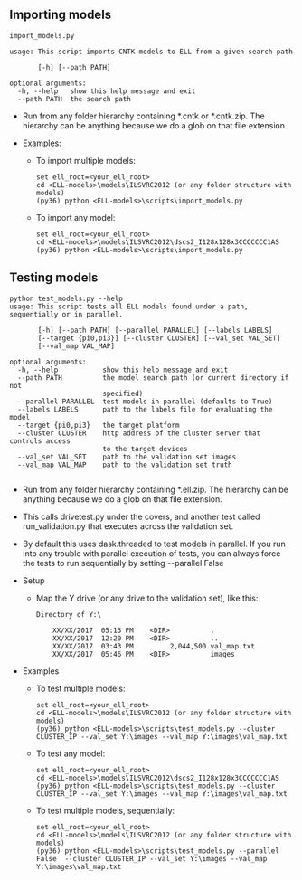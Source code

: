 

## Importing models

```
import_models.py

usage: This script imports CNTK models to ELL from a given search path

       [-h] [--path PATH]

optional arguments:
  -h, --help   show this help message and exit
  --path PATH  the search path
```

- Run from any folder hierarchy containing *.cntk or *.cntk.zip.  The hierarchy can be anything because we do a glob on that file extension.

- Examples:
  - To import multiple models:
    ```
    set ell_root=<your_ell_root>
    cd <ELL-models>\models\ILSVRC2012 (or any folder structure with models)
    (py36) python <ELL-models>\scripts\import_models.py
    ```

  - To import any model:
    ```
    set ell_root=<your_ell_root>
    cd <ELL-models>\models\ILSVRC2012\dscs2_I128x128x3CCCCCCC1AS
    (py36) python <ELL-models>\scripts\import_models.py
    ```

## Testing models

```
python test_models.py --help                                                                   
usage: This script tests all ELL models found under a path, sequentially or in parallel.         
                                                                                                 
       [-h] [--path PATH] [--parallel PARALLEL] [--labels LABELS]                                
       [--target {pi0,pi3}] [--cluster CLUSTER] [--val_set VAL_SET]                              
       [--val_map VAL_MAP]                                                                       
                                                                                                 
optional arguments:                                                                              
  -h, --help           show this help message and exit                                           
  --path PATH          the model search path (or current directory if not                        
                       specified)                                                                
  --parallel PARALLEL  test models in parallel (defaults to True)                                
  --labels LABELS      path to the labels file for evaluating the model                          
  --target {pi0,pi3}   the target platform                                                       
  --cluster CLUSTER    http address of the cluster server that controls access                   
                       to the target devices                                                     
  --val_set VAL_SET    path to the validation set images                                         
  --val_map VAL_MAP    path to the validation set truth                                          
                                                                                                 
```
- Run from any folder hierarchy containing *.ell.zip.  The hierarchy can be anything because we do a glob on that file extension.
- This calls drivetest.py under the covers, and another test called run_validation.py that executes across the validation set.
- By default this uses dask.threaded to test models in parallel. If you run into any trouble with parallel execution of tests, you can always force the tests to run sequentially by setting --parallel False

- Setup
  - Map the Y drive (or any drive to the validation set), like this:
    ```
    Directory of Y:\

        XX/XX/2017  05:13 PM    <DIR>          .
        XX/XX/2017  12:20 PM    <DIR>          ..
        XX/XX/2017  03:43 PM         2,044,500 val_map.txt
        XX/XX/2017  05:46 PM    <DIR>          images
    ```

- Examples
  - To test multiple models:
    ```
    set ell_root=<your_ell_root>
    cd <ELL-models>\models\ILSVRC2012 (or any folder structure with models)
    (py36) python <ELL-models>\scripts\test_models.py --cluster CLUSTER_IP --val_set Y:\images --val_map Y:\images\val_map.txt
    ```

  - To test any model:
    ```
    set ell_root=<your_ell_root>
    cd <ELL-models>\models\ILSVRC2012\dscs2_I128x128x3CCCCCCC1AS
    (py36) python <ELL-models>\scripts\test_models.py --cluster CLUSTER_IP --val_set Y:\images --val_map Y:\images\val_map.txt
    ```

  - To test multiple models, sequentially:
    ```
    set ell_root=<your_ell_root>
    cd <ELL-models>\models\ILSVRC2012 (or any folder structure with models)
    (py36) python <ELL-models>\scripts\test_models.py --parallel False  --cluster CLUSTER_IP --val_set Y:\images --val_map Y:\images\val_map.txt
    ```
